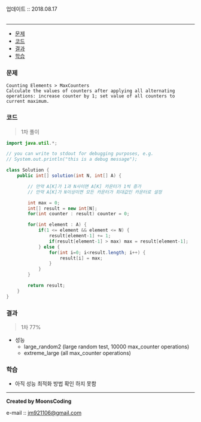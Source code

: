 
<div class="pull-right">  업데이트 :: 2018.08.17 </div><br>

---

<!-- @import "[TOC]" {cmd="toc" depthFrom=1 depthTo=6 orderedList=false} -->
<!-- code_chunk_output -->

* [문제](#문제)
* [코드](#코드)
* [결과](#결과)
* [학습](#학습)

<!-- /code_chunk_output -->

### 문제

```
Counting Elements > MaxCounters
Calculate the values of counters after applying all alternating operations: increase counter by 1; set value of all counters to current maximum.
```


### 코드

> 1차 풀이

```java
import java.util.*;

// you can write to stdout for debugging purposes, e.g.
// System.out.println("this is a debug message");

class Solution {
    public int[] solution(int N, int[] A) {

        // 만약 A[K]가 1과 N사이면 A[K] 카운터가 1씩 증가
        // 만약 A[K]가 N이상이면 모든 카운터가 최대값인 카운터로 설정

        int max = 0;
        int[] result = new int[N];
        for(int counter : result) counter = 0;

        for(int element : A) {
            if(1 <= element && element <= N) {
                result[element-1] += 1;
                if(result[element-1] > max) max = result[element-1];
            } else {
                for(int i=0; i<result.length; i++) {
                    result[i] = max;
                }
            }
        }

        return result;
    }
}
```



### 결과

> 1차 77%

- 성능
  - large_random2 (large random test, 10000 max_counter operations)
  - extreme_large (all max_counter operations)



### 학습

- 아직 성능 최적화 방법 확인 하지 못함


---

**Created by MoonsCoding**

e-mail :: jm921106@gmail.com
